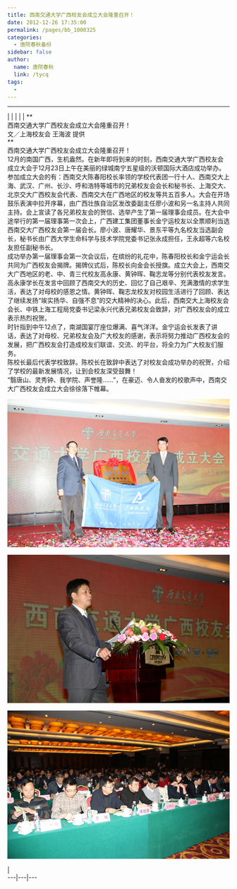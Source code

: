 ```yaml
---
title: 西南交通大学广西校友会成立大会隆重召开！
date: 2012-12-26 17:35:00
permalink: /pages/bb_1000325
categories: 
  - 唐院春秋备份
sidebar: false
author: 
  name: 唐院春秋
  link: /tycq
tags: 
  - 
---
```


* * *

  
|  |  |  |  |  **  
西南交通大学广西校友会成立大会隆重召开！  
文／上海校友会 王海波 提供  
**  
西南交通大学广西校友会成立大会隆重召开！  
12月的南国广西，生机盎然。在新年即将到来的时刻，西南交通大学广西校友会成立大会于12月23日上午在美丽的绿城南宁五星级的沃顿国际大酒店成功举办。  
参加成立大会的有：西南交大陈春阳校长率领的学校代表团一行十人、西南交大上海、武汉、广州、长沙、呼和浩特等城市的兄弟校友会会长和秘书长、上海交大、北京交大广西校友会代表、西南交大在广西地区的校友等共五百多人。大会在开场鼓乐表演中拉开序幕，由广西壮族自治区发改委副主任廖小波和另一名主持人共同主持。会上宣读了各兄弟校友会的贺信、选举产生了第一届理事会成员。在大会中途举行的第一届理事第一次会上，广西建工集团董事长金宁运校友以全票顺利当选西南交大广西校友会第一届会长。廖小波、唐耀华、景东平等九名校友当选副会长，秘书长由广西大学生命科学与技术学院党委书记张永成担任，王永超等六名校友担任副秘书长。  
成功举办第一届理事会第一次会议后，在缤纷的礼花中，陈春阳校长和金宁运会长共同为广西校友会揭牌。揭牌仪式后，陈校长向金会长授旗。成立大会上，西南交大广西地区的老、中、青三代校友高永康、黄钟晖、鞠志龙等分别代表校友发言。高永康学长在发言中回顾了西南交大的历史、回忆了自己艰辛、充满激情的求学生活，表达了对母校的感恩之情。黄钟晖、鞠志龙校友对校园生活进行了回顾、表达了继续发扬“竢实扬华、自强不息”的交大精神的决心。此后，西南交大上海校友会会长、中铁上海工程局党委书记梁永兴代表兄弟校友会致辞，对广西校友会的成立表示热烈祝贺。  
时针指到中午12点了，南湖国宴厅座位爆满、喜气洋洋。金宁运会长发表了讲话，表达了对母校、兄弟校友会及广大校友的感谢，表示将努力推动广西校友会的发展，把广西校友会打造成校友们联谊、交流、的平台，将全力为广大校友们服务。  
陈校长最后代表学校致辞。陈校长在致辞中表达了对校友会成功举办的祝贺，介绍了学校的最新发展情况，让到会校友深受鼓舞！  
“翳唐山、灵秀钟、我学院、声誉隆……”，在豪迈、令人奋发的校歌声中，西南交大广西校友会成立大会徐徐落下帷幕。  

![](/pic/img.ph.126.net_m32epK0v8m02T_VPhI_Ukg==_6597263280704606431.jpg)

![](/pic/img.ph.126.net_EYeuWbVkZInbftVqDOcabA==_6597263280704606432.jpg)

![](/pic/img.ph.126.net_r7DSPZxdemcq6sn-M2hE0w==_6597263280704606433.jpg)

  
|  
---|---|---